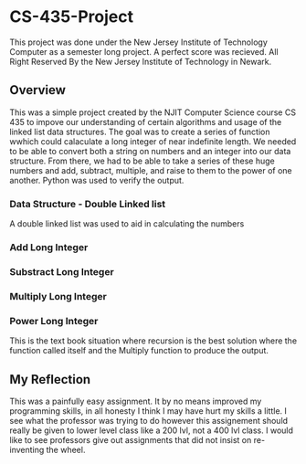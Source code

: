 # CS-435-Project
This project was done under the New Jersey Institute of Technology Computer as a semester long project. A perfect score was recieved. 
All Right Reserved By the New Jersey Institute of Technology in Newark.

## Overview
This was a simple project created by the NJIT Computer Science course CS 435 to impove our understanding of certain algorithms and usage
of the linked list data structures. The goal was to create a series of function wwhich could calaculate a long integer of near indefinite
length. We needed to be able to convert both a string on numbers and an integer into our data structure. From there, we had to be able to
take a series of these huge numbers and add, subtract, multiple, and raise to them to the power of one another. Python was used to verify
the output. 

### Data Structure - Double Linked list
A double linked list was used to aid in calculating the numbers 
### Add Long Integer

### Substract Long Integer

### Multiply Long Integer

### Power Long Integer
This is the text book situation where recursion is the best solution where the function called itself and the Multiply function to produce
the output. 
## My Reflection
This was a painfully easy assignment. It by no means improved my programming skills, in all honesty I think I may have hurt my skills a
little. I see what the professor was trying to do however this assignement should really be given to lower level class like a 200 lvl, not
a 400 lvl class. I would like to see professors give out assignments that did not insist on re-inventing the wheel.
